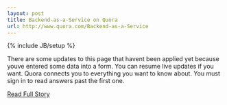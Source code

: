 ---layout: posttitle: Backend-as-a-Service on Quoraurl: http://www.quora.com/Backend-as-a-Service---{% include JB/setup %}<p>  There are some updates to this page that havent been applied yet because youve entered some data into a form.  You can resume live updates if you want.  Quora connects you to everything you want to know about.  You must sign in to read answers past the first one.<br /><p><a href="http://www.quora.com/Backend-as-a-Service">Read Full Story</a></p>